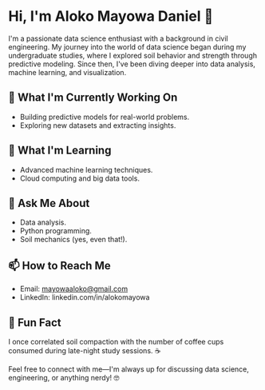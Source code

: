 # Hi, I'm Aloko Mayowa Daniel 👋

I'm a passionate data science enthusiast with a background in civil engineering. My journey into the world of data science began during my undergraduate studies, where I explored soil behavior and strength through predictive modeling. Since then, I've been diving deeper into data analysis, machine learning, and visualization.

## 🔭 What I'm Currently Working On
- Building predictive models for real-world problems.
- Exploring new datasets and extracting insights.

## 🌱 What I'm Learning
- Advanced machine learning techniques.
- Cloud computing and big data tools.

## 💬 Ask Me About
- Data analysis.
- Python programming.
- Soil mechanics (yes, even that!).

## 📫 How to Reach Me
- Email: mayowaaloko@gmail.com 
- LinkedIn: linkedin.com/in/alokomayowa

## 🚀 Fun Fact
I once correlated soil compaction with the number of coffee cups consumed during late-night study sessions. ☕️

Feel free to connect with me—I'm always up for discussing data science, engineering, or anything nerdy! 🤓
